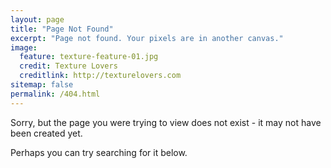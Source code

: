 ```yaml
---
layout: page
title: "Page Not Found"
excerpt: "Page not found. Your pixels are in another canvas."
image:
  feature: texture-feature-01.jpg
  credit: Texture Lovers
  creditlink: http://texturelovers.com
sitemap: false
permalink: /404.html
---  
```


Sorry, but the page you were trying to view does not exist - it may not have been created yet.

Perhaps you can try searching for it below.

<script type="text/javascript">
  var GOOG_FIXURL_LANG = 'en';
  var GOOG_FIXURL_SITE = '{{ site.url }}'
</script>
<script type="text/javascript"
  src="http://linkhelp.clients.google.com/tbproxy/lh/wm/fixurl.js">
</script>
